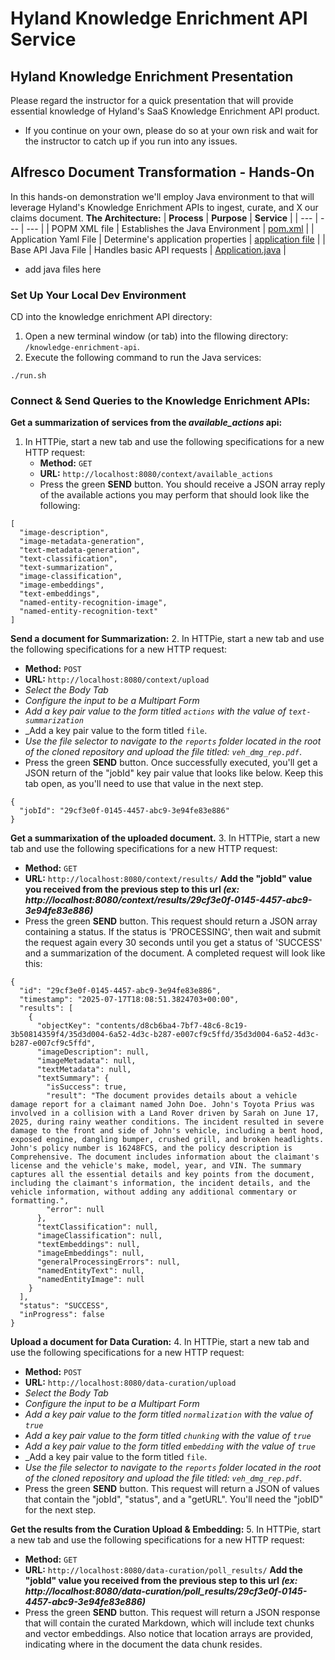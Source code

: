 # Hyland Knowledge Enrichment API Service


## Hyland Knowledge Enrichment Presentation
Please regard the instructor for a quick presentation that will provide essential knowledge of Hyland's SaaS Knowledge Enrichment API product. 
- If you continue on your own, please do so at your own risk and wait for the instructor to catch up if you run into any issues.


## Alfresco Document Transformation - Hands-On
In this hands-on demonstration we'll employ Java environment to that will leverage Hyland's Knowledge Enrichment APIs to ingest, curate, and X our claims document.
**The Architecture:**
| **Process**   | **Purpose**   | **Service**   |
| ---           | ---           | ---           |
| POPM XML file  | Establishes the Java Environment  | [pom.xml](../knowledge-enrichment-api/pom.xml)  |
| Application Yaml File   | Determine's application properties | [application file](../knowledge-enrichment-api/src/main/resources/application.yaml)  |
| Base API Java File   | Handles basic API requests | [Application.java](../knowledge-enrichment-api/src/main/java/org/alfresco/ke/contextenrichment/)  |
- add java files here

### Set Up Your Local Dev Environment
CD into the knowledge enrichment API directory:
1. Open a new terminal window (or tab) into the fllowing directory: ```/knowledge-enrichment-api```.  
2. Execute the following command to run the Java services:
```
./run.sh
```


### Connect & Send Queries to the Knowledge Enrichment APIs:

**Get a summarization of services from the _available_actions_ api:**
1. In HTTPie, start a new tab and use the following specifications for a new HTTP request:
   - **Method:** ```GET```
   - **URL:** ```http://localhost:8080/context/available_actions```
   - Press the green **SEND** button.
You should receive a JSON array reply of the available actions you may perform that should look like the following:
```
[
  "image-description",
  "image-metadata-generation",
  "text-metadata-generation",
  "text-classification",
  "text-summarization",
  "image-classification",
  "image-embeddings",
  "text-embeddings",
  "named-entity-recognition-image",
  "named-entity-recognition-text"
]
```

**Send a document for Summarization:**
2. In HTTPie, start a new tab and use the following specifications for a new HTTP request:
   - **Method:** ```POST```
   - **URL:** ```http://localhost:8080/context/upload```
   - _Select the Body Tab_
   - _Configure the input to be a Multipart Form_
   - _Add a key pair value to the form titled ```actions``` with the value of ```text-summarization```_
   - _Add a key pair value to the form titled ```file```.
   - _Use the file selector to navigate to the ```reports``` folder located in the root of the cloned repository and upload the file titled: ```veh_dmg_rep.pdf```_.
   - Press the green **SEND** button.
Once successfully executed, you'll get a JSON return of the "jobId" key pair value that looks like below. Keep this tab open, as you'll need to use that value in the next step.
```
{
  "jobId": "29cf3e0f-0145-4457-abc9-3e94fe83e886"
}
```

**Get a summarixation of the uploaded document.**
3. In HTTPie, start a new tab and use the following specifications for a new HTTP request:
   - **Method:** ```GET```
   - **URL:** ```http://localhost:8080/context/results/``` **Add the "jobId" value you received from the previous step to this url _(ex: http://localhost:8080/context/results/29cf3e0f-0145-4457-abc9-3e94fe83e886)_**
   - Press the green **SEND** button.
This request should return a JSON array containing a status. If the status is 'PROCESSING', then wait and submit the request again every 30 seconds until you get a status of 'SUCCESS' and a summarization of the document.
A completed request will look like this:
```
{
  "id": "29cf3e0f-0145-4457-abc9-3e94fe83e886",
  "timestamp": "2025-07-17T18:08:51.3824703+00:00",
  "results": [
    {
      "objectKey": "contents/d8cb6ba4-7bf7-48c6-8c19-3b50814359f4/35d3d004-6a52-4d3c-b287-e007cf9c5ffd/35d3d004-6a52-4d3c-b287-e007cf9c5ffd",
      "imageDescription": null,
      "imageMetadata": null,
      "textMetadata": null,
      "textSummary": {
        "isSuccess": true,
        "result": "The document provides details about a vehicle damage report for a claimant named John Doe. John's Toyota Prius was involved in a collision with a Land Rover driven by Sarah on June 17, 2025, during rainy weather conditions. The incident resulted in severe damage to the front and side of John's vehicle, including a bent hood, exposed engine, dangling bumper, crushed grill, and broken headlights. John's policy number is 16248FCS, and the policy description is Comprehensive. The document includes information about the claimant's license and the vehicle's make, model, year, and VIN. The summary captures all the essential details and key points from the document, including the claimant's information, the incident details, and the vehicle information, without adding any additional commentary or formatting.",
        "error": null
      },
      "textClassification": null,
      "imageClassification": null,
      "textEmbeddings": null,
      "imageEmbeddings": null,
      "generalProcessingErrors": null,
      "namedEntityText": null,
      "namedEntityImage": null
    }
  ],
  "status": "SUCCESS",
  "inProgress": false
}
```

**Upload a document for Data Curation:**
4. In HTTPie, start a new tab and use the following specifications for a new HTTP request:
   - **Method:** ```POST```
   - **URL:** ```http://localhost:8080/data-curation/upload```
   - _Select the Body Tab_
   - _Configure the input to be a Multipart Form_
   - _Add a key pair value to the form titled ```normalization``` with the value of ```true```_
   - _Add a key pair value to the form titled ```chunking``` with the value of ```true```_
   - _Add a key pair value to the form titled ```embedding``` with the value of ```true```_
   - _Add a key pair value to the form titled ```file```.
   - _Use the file selector to navigate to the ```reports``` folder located in the root of the cloned repository and upload the file titled: ```veh_dmg_rep.pdf```_.
   - Press the green **SEND** button.
This request will return a JSON of values that contain the "jobId", "status", and a "getURL". You'll need the "jobID" for the next step.

**Get the results from the Curation Upload & Embedding:**
5. In HTTPie, start a new tab and use the following specifications for a new HTTP request:
   - **Method:** ```GET```
   - **URL:** ```http://localhost:8080/data-curation/poll_results/``` **Add the "jobId" value you received from the previous step to this url _(ex: http://localhost:8080/data-curation/poll_results/29cf3e0f-0145-4457-abc9-3e94fe83e886)_**
   - Press the green **SEND** button.
This request will return a JSON response that will contain the curated Markdown, which will include text chunks and vector embeddings. Also notice that location arrays are provided, indicating where in the document the data chunk resides.





